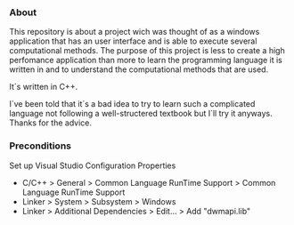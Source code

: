 ### About
This repository is about a project wich was thought of as a windows application that has an user interface and is able to execute several computational methods. The purpose of this project is less to create a high perfomance application than more to learn the programming language it is written in and to understand the computational methods that are used.

It´s written in C++.

I´ve been told that it´s a bad idea to try to learn such a complicated language not following a well-structered textbook but I´ll try it anyways. Thanks for the advice.

### Preconditions
Set up Visual Studio Configuration Properties
- C/C++ > General > Common Language RunTime Support > Common Language RunTime Support
- Linker > System > Subsystem > Windows
- Linker > Additional Dependencies > Edit... > Add "dwmapi.lib"
